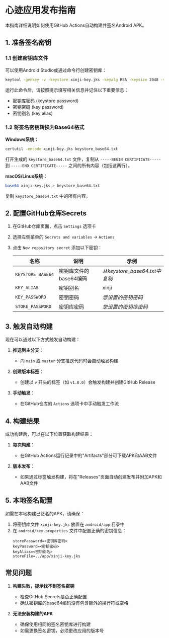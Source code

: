 # 心迹应用发布指南

本指南详细说明如何使用GitHub Actions自动构建并签名Android APK。

## 1. 准备签名密钥

### 1.1 创建密钥库文件

可以使用Android Studio或通过命令行创建密钥库：

```bash
keytool -genkey -v -keystore xinji-key.jks -keyalg RSA -keysize 2048 -validity 10000 -alias xinji
```

运行此命令后，请按照提示填写相关信息并记住以下重要信息：
- 密钥库密码 (keystore password)
- 密钥密码 (key password)
- 密钥别名 (key alias)

### 1.2 将签名密钥转换为Base64格式

**Windows系统：**
```bash
certutil -encode xinji-key.jks keystore_base64.txt
```
打开生成的 `keystore_base64.txt` 文件，复制从 `-----BEGIN CERTIFICATE-----` 到 `-----END CERTIFICATE-----` 之间的所有内容（包括这两行）。

**macOS/Linux系统：**
```bash
base64 xinji-key.jks > keystore_base64.txt
```
复制 `keystore_base64.txt` 中的所有内容。

## 2. 配置GitHub仓库Secrets

1. 在GitHub仓库页面，点击 `Settings` 选项卡
2. 选择左侧菜单的 `Secrets and variables` -> `Actions`
3. 点击 `New repository secret` 添加以下密钥：

   | 名称 | 说明 | 示例 |
   |------|------|------|
   | `KEYSTORE_BASE64` | 密钥库文件的base64编码 | *从keystore_base64.txt中复制* |
   | `KEY_ALIAS` | 密钥别名 | xinji |
   | `KEY_PASSWORD` | 密钥密码 | *您设置的密钥密码* |
   | `STORE_PASSWORD` | 密钥库密码 | *您设置的密钥库密码* |

## 3. 触发自动构建

现在可以通过以下方式触发自动构建：

1. **推送到主分支**：
   - 向 `main` 或 `master` 分支推送代码时会自动触发构建

2. **创建版本标签**：
   - 创建以 `v` 开头的标签（如 `v1.0.0`）会触发构建并创建GitHub Release

3. **手动触发**：
   - 在GitHub仓库的 `Actions` 选项卡中手动触发工作流

## 4. 构建结果

成功构建后，可以在以下位置获取构建结果：

1. **每次构建**：
   - 在GitHub Actions运行记录中的"Artifacts"部分可下载APK和AAB文件

2. **版本发布**：
   - 如果通过标签触发构建，将在"Releases"页面自动创建发布并附加APK和AAB文件

## 5. 本地签名配置

如需在本地构建已签名的APK，请确保：

1. 将密钥库文件 `xinji-key.jks` 放置在 `android/app` 目录中
2. 在 `android/key.properties` 文件中配置正确的密钥信息：
   ```
   storePassword=<密钥库密码>
   keyPassword=<密钥密码>
   keyAlias=<密钥别名>
   storeFile=../app/xinji-key.jks
   ```

## 常见问题

1. **构建失败，提示找不到签名密钥**
   - 检查GitHub Secrets是否正确配置
   - 确认密钥库的base64编码没有包含额外的换行符或空格

2. **无法安装构建的APK**
   - 确保使用相同的签名密钥库进行构建
   - 如需更换签名密钥，必须更改应用的版本号